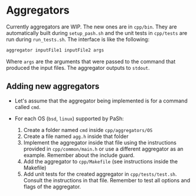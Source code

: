 # Aggregators

Currently aggregators are WIP. The new ones are in `cpp/bin`. They are automatically built during `setup_pash.sh` and the unit tests in `cpp/tests` are run during `run_tests.sh`. The interface is like the following:

```sh
aggregator inputFile1 inputFile2 args
```

Where `args` are the arguments that were passed to the command that produced the input files. The aggregator outputs to `stdout`.

## Adding new aggregators

- Let's assume that the aggregator being implemented is for a command called `cmd`.

- For each OS (`bsd`, `linux`) supported by PaSh:
  1. Create a folder named `cmd` inside `cpp/aggregators/OS`
  2. Create a file named `agg.h` inside that folder
  3. Implement the aggregator inside that file using the instructions provided in `cpp/common/main.h` or use a different aggregator as an example. Remember about the include guard.
  4. Add the aggregator to `cpp/Makefile` (see instructions inside the Makefile)
  5. Add unit tests for the created aggregator in `cpp/tests/test.sh`. Consult the instructions in that file. Remember to test all options and flags of the aggregator.